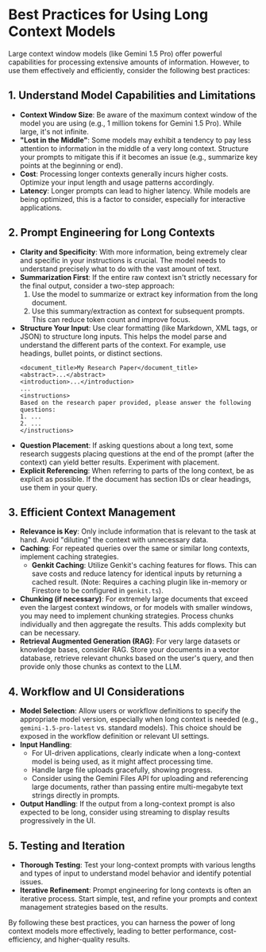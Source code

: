 # Best Practices for Using Long Context Models

Large context window models (like Gemini 1.5 Pro) offer powerful capabilities for processing extensive amounts of information. However, to use them effectively and efficiently, consider the following best practices:

## 1. Understand Model Capabilities and Limitations

*   **Context Window Size**: Be aware of the maximum context window of the model you are using (e.g., 1 million tokens for Gemini 1.5 Pro). While large, it's not infinite.
*   **"Lost in the Middle"**: Some models may exhibit a tendency to pay less attention to information in the middle of a very long context. Structure your prompts to mitigate this if it becomes an issue (e.g., summarize key points at the beginning or end).
*   **Cost**: Processing longer contexts generally incurs higher costs. Optimize your input length and usage patterns accordingly.
*   **Latency**: Longer prompts can lead to higher latency. While models are being optimized, this is a factor to consider, especially for interactive applications.

## 2. Prompt Engineering for Long Contexts

*   **Clarity and Specificity**: With more information, being extremely clear and specific in your instructions is crucial. The model needs to understand precisely what to do with the vast amount of text.
*   **Summarization First**: If the entire raw context isn't strictly necessary for the final output, consider a two-step approach:
    1.  Use the model to summarize or extract key information from the long document.
    2.  Use this summary/extraction as context for subsequent prompts. This can reduce token count and improve focus.
*   **Structure Your Input**: Use clear formatting (like Markdown, XML tags, or JSON) to structure long inputs. This helps the model parse and understand the different parts of the context. For example, use headings, bullet points, or distinct sections.
    ```
    <document_title>My Research Paper</document_title>
    <abstract>...</abstract>
    <introduction>...</introduction>
    ...
    <instructions>
    Based on the research paper provided, please answer the following questions:
    1. ...
    2. ...
    </instructions>
    ```
*   **Question Placement**: If asking questions about a long text, some research suggests placing questions at the end of the prompt (after the context) can yield better results. Experiment with placement.
*   **Explicit Referencing**: When referring to parts of the long context, be as explicit as possible. If the document has section IDs or clear headings, use them in your query.

## 3. Efficient Context Management

*   **Relevance is Key**: Only include information that is relevant to the task at hand. Avoid "diluting" the context with unnecessary data.
*   **Caching**: For repeated queries over the same or similar long contexts, implement caching strategies.
    *   **Genkit Caching**: Utilize Genkit's caching features for flows. This can save costs and reduce latency for identical inputs by returning a cached result. (Note: Requires a caching plugin like in-memory or Firestore to be configured in `genkit.ts`).
*   **Chunking (if necessary)**: For extremely large documents that exceed even the largest context windows, or for models with smaller windows, you may need to implement chunking strategies. Process chunks individually and then aggregate the results. This adds complexity but can be necessary.
*   **Retrieval Augmented Generation (RAG)**: For very large datasets or knowledge bases, consider RAG. Store your documents in a vector database, retrieve relevant chunks based on the user's query, and then provide only those chunks as context to the LLM.

## 4. Workflow and UI Considerations

*   **Model Selection**: Allow users or workflow definitions to specify the appropriate model version, especially when long context is needed (e.g., `gemini-1.5-pro-latest` vs. standard models). This choice should be exposed in the workflow definition or relevant UI settings.
*   **Input Handling**:
    *   For UI-driven applications, clearly indicate when a long-context model is being used, as it might affect processing time.
    *   Handle large file uploads gracefully, showing progress.
    *   Consider using the Gemini Files API for uploading and referencing large documents, rather than passing entire multi-megabyte text strings directly in prompts.
*   **Output Handling**: If the output from a long-context prompt is also expected to be long, consider using streaming to display results progressively in the UI.

## 5. Testing and Iteration

*   **Thorough Testing**: Test your long-context prompts with various lengths and types of input to understand model behavior and identify potential issues.
*   **Iterative Refinement**: Prompt engineering for long contexts is often an iterative process. Start simple, test, and refine your prompts and context management strategies based on the results.

By following these best practices, you can harness the power of long context models more effectively, leading to better performance, cost-efficiency, and higher-quality results.
